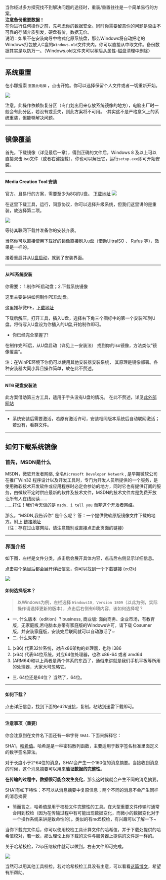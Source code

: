 当你经过多方探究找不到解决问题的途径时，重装/重置往往是一个简单易行的方案。  
**注意备份重要数据！**  
在你进行任何操作之前，先考虑你的数据安全。同时你需要留意你的问题是否由不可靠的存储介质引发，硬盘有价，数据无价。  
说明：如果不在安装向导中格式化原系统盘，那么Windows将自动把老的Windows打包放入C盘的`Windows.old`文件夹内，你可以直接从中取文件。备份数据其实是以防万一。（Windows.old文件夹可以稍后从属性-磁盘清理中删除）

---
## 系统重置
  
在小娜搜索 `重置此电脑` ，点击开始。你可以选择保留个人文件或者一切重新开始。

![](https://i.loli.net/2019/05/12/5cd7a28629ee9.jpg)

注意，此操作依赖恢复分区（专门划出用来存放系统镜像的地方），电脑出厂时一般会有此分区，若没有或丢失，则此方案将不可用。
·其实这不是严格意义上的系统重装，但能够解决问题。

---
## 镜像覆盖
首先，下载镜像（详见最后一章），得到正确的文件后，Windows 8 及以上可以直接双击.iso文件（或者右键挂载），你也可以解压它，运行`setup.exe`即可开始安装。

---
#### Media Creation Tool 安装
官方、且易行的方案，需要至少为8G的U盘。
[下载地址](https://www.microsoft.com/zh-cn/software-download/windows10 "官网下载地址")
![](https://i.loli.net/2019/05/12/5cd7a2863d5c7.jpg)

在这里下载工具，运行，同意协议，你可以选择升级系统，但我们这里讲的是重装，故选择第二项。

![](https://i.loli.net/2019/05/12/5cd7a2861fd7e.jpg)

等待其联网下载并准备你的安装介质。

当然你可以直接使用下载好的镜像直接刷入u盘（借助UltraISO 、 Rufus 等），效果是一样的。

接着重启并从[U盘启动](https://jingyan.baidu.com/article/0aa22375184b1f88cc0d64ad.html "U盘启动")，就到了安装界面。

---
#### 从PE系统安装
你需要：
1.制作PE启动盘；2.下载系统镜像

这里主要讲讲如何制作PE启动盘。

这里推荐微PE，[下载地址](http://www.wepe.com.cn/ "Official Site")

下载后解压，打开工具，插入U盘，选择右下角三个图标中的第一个安装PE到U盘。将待写入U盘设为你插入的U盘,开始制作即可。

- 你已经完全掌握了!

在制作完PE后，从U盘启动（详见上一安装法）
找到你的iso镜像，方法类似“镜像覆盖”。


注：在WinPE环境下你仍可以使用其他安装器安装系统， 其原理是镜像部署。各种安装器大同小异且操作简单，故在此不赘述。


---
#### NT6 硬盘安装法
此方案借助第三方工具，适用于手头没有U盘的情况。
在此不赘述，详见[此外部网站](https://www.xitongtiandi.com/wenzhang/10285.html "此外部网站")

---

- 系统安装后需要激活，若原有激活许可，安装相同版本系统后自动联网激活；若没有，看群文件。

---
## 如何下载系统镜像
### 首先，MSDN是什么
  
MSDN，微软开发者网络, 全名`Microsoft Developer Network` , 是早期微软公司在推广Win32 程序设计以及开发工具时，专门为开发人员所提供的一个服务，是使用微软技术开发软件或应用程序时必定会参访的地方，同时它也有提供订阅的服务，由微软不定时供应最新的软件及技术文件，MSDN的技术文件库是免费开放让所有人在线阅读……  
……打住！我们今天谈的是 `msdn, i tell you`  而非这个开发者网络。

那么，“MSDN,我告诉你” 是什么呢？
答：一个提供微软原版镜像文件下载的地方。附上 [链接地址](https://msdn.itellyou.cn/ "链接地址")   
（注：存在过山寨网站，请注意甄别或直接点击此页面的链接）

--- 

### 界面介绍

如下图，左栏是文件分类，点击后会展开具体内容，点击后右侧显示详细信息。  

点击每个条目后都会展开详细信息，你可以找到一个下载链接 (ed2k)

![](https://i.loli.net/2019/05/12/5cd7a6ae6863c.jpg)


#### 如何选择版本？
  
> 以Windows为例，左栏选择 `Windows10, Version 1809`（以此为例，实际操作请选择更新的版本），点击后右侧有6项内容，该如何选择呢？  
 
- 一. 什么版本（edition）?
business, 商业版: 面向商务、企业市场，有教育版，无家庭版,若电脑本身带有家庭版的Windows许可，请下载 Cosumer 版，并安装家庭版，安装完后联网就可以自动激活了~
&nbsp;
- 二. 什么架构？
1. (x86) 代表32位系统，对应x86架构的处理器，也称 i386
2. (x64) 代表64位系统，对应64位处理器，也称 x86-64 或者 amd64
3. (ARM64)和以上两者是两个体系的东西了，通俗来讲就是我们手机平板等所用的处理器，大家大可忽略它。
		
		
- 三. 64位还是64位？
	当然了，64位。
		
---
#### 如何下载？

点击详细信息，找到下面的ed2k链接，复制，粘贴到迅雷下载即可。

---
#### 注意事项（重要）

你会注意到在文件名下面还有一串字符 `SHA1`. 下面来解释它：

SHA1，[哈希值](https://baike.baidu.com/item/%E5%93%88%E5%B8%8C%E5%80%BC)。哈希是是一种密码散列函数，主要适用于数字签名标准里面定义的数字签名算法。

对于长度小于2^64位的消息，SHA1会产生一个160位的消息摘要。当接收到消息的时候，这个消息摘要可以用来**验证数据的完整性**。

**在传输的过程中，数据很可能会发生变化**，那么这时候就会产生不同的消息摘要。 

SHA1有如下特性：不可以从消息摘要中复原信息；两个不同的消息不会产生同样的消息摘要

- 简而言之，哈希值是用于校检文件完整性的工具。在大型重要文件传输时通常会用到校检（因为在传输过程中有可能出现数据变化，而微小的数据变化对于一个操作系统来讲是致命性的）。类似的有md5校检，有兴趣可以了解一下~

当你下载完文件后，你可以使用校检工具计算文件的哈希值，并于下载处提供的哈希值校对，若一致，那么理论上你下载的文件与服务器上提供的文件是一样的。

关于哈希校检，7zip压缩软件就可以做到，右击文件即可完成。

![](https://i.loli.net/2019/05/12/5cd7a6ae3e49c.jpg)

当然可以用其他工具校检。若对哈希校检工具没有主意，可以看看[这篇博文](http://blog.51cto.com/eastsky0/408371 "SHA-1")，希望有所帮助。